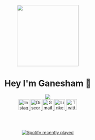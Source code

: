 <div align="center">
  <img height="200" src="https://media0.giphy.com/media/v1.Y2lkPTc5MGI3NjExcmI4dHcxZ3JtaTZid3Jwd3JybDYwZ3BlM2dwZXRjeThjbWpncWlsdyZlcD12MV9pbnRlcm5hbF9naWZfYnlfaWQmY3Q9Zw/w7CP59oLYw6PK/giphy.gif"  />
</div>

<h1 align="center">Hey I'm Ganesham 🍜</h1>


<div align="center">
  <img src="https://visitor-badge.laobi.icu/badge?page_id=Ganesham09.Ganesham09&" />
</div>



<div align="center">
  <a href="https://instagram.com/gannnesham" target="_blank">
    <img src="https://img.shields.io/static/v1?message=Instagram&logo=instagram&label=&color=E4405F&logoColor=white&labelColor=&style=for-the-badge" height="35" alt="Instagram logo" />
  </a>
  <a href="https://discord.gg/5DZa4uHF" target="_blank">
    <img src="https://img.shields.io/static/v1?message=Discord&logo=discord&label=&color=7289DA&logoColor=white&labelColor=&style=for-the-badge" height="35" alt="Discord logo" />
  </a>
  <a href="mailto:work.ganeshampareek@gmail.com" target="_blank">
    <img src="https://img.shields.io/static/v1?message=Gmail&logo=gmail&label=&color=D14836&logoColor=white&labelColor=&style=for-the-badge" height="35" alt="Gmail logo" />
  </a>
  <a href="https://www.linkedin.com/in/ganeshamp2/" target="_blank">
    <img src="https://img.shields.io/static/v1?message=LinkedIn&logo=linkedin&label=&color=0077B5&logoColor=white&labelColor=&style=for-the-badge" height="35" alt="LinkedIn logo" />
  </a>
  <a href="https://x.com/ganesham89" target="_blank">
    <img src="https://img.shields.io/static/v1?message=Twitter&logo=twitter&label=&color=1DA1F2&logoColor=white&labelColor=&style=for-the-badge" height="35" alt="Twitter logo" />
  </a>
</div>

<br /><br />



<div align="center">
  <a href="https://open.spotify.com/user/yyzuc1ggf0upuf2aaknylkcoy?si=nOxhta3PQkCIj2YgHEDIDA" target="_blank">
    <img src="https://spotify-recently-played-readme.vercel.app/api?user=yyzuc1ggf0upuf2aaknylkcoy" alt="Spotify recently played" />
  </a>
</div>

